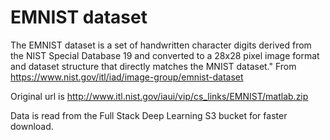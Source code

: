 # EMNIST dataset

The EMNIST dataset is a set of handwritten character digits derived from the NIST Special Database 19
and converted to a 28x28 pixel image format and dataset structure that directly matches the MNIST dataset."
From https://www.nist.gov/itl/iad/image-group/emnist-dataset

Original url is http://www.itl.nist.gov/iaui/vip/cs_links/EMNIST/matlab.zip

Data is read from the Full Stack Deep Learning S3 bucket for faster download.
